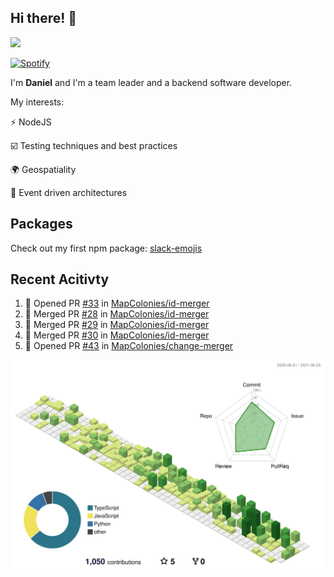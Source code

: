## Hi there! 👋

<p>
  <img src="https://github-readme-stats.vercel.app/api?username=syncush&theme=tokyonight">
</p>

[![Spotify](https://novatorem-rust.vercel.app/api/spotify)](https://open.spotify.com/user/syncush)

I'm **Daniel** and I'm a team leader and a backend software developer.

My interests:

⚡ NodeJS

☑️ Testing techniques and best practices

🌍 Geospatiality

🧠 Event driven architectures

## Packages
Check out my first npm package: [slack-emojis](https://www.npmjs.com/package/slack-emojis)

## Recent Acitivty
<!--START_SECTION:activity-->
1. 💪 Opened PR [#33](https://github.com/MapColonies/id-merger/pull/33) in [MapColonies/id-merger](https://github.com/MapColonies/id-merger)
2. 🎉 Merged PR [#28](https://github.com/MapColonies/id-merger/pull/28) in [MapColonies/id-merger](https://github.com/MapColonies/id-merger)
3. 🎉 Merged PR [#29](https://github.com/MapColonies/id-merger/pull/29) in [MapColonies/id-merger](https://github.com/MapColonies/id-merger)
4. 🎉 Merged PR [#30](https://github.com/MapColonies/id-merger/pull/30) in [MapColonies/id-merger](https://github.com/MapColonies/id-merger)
5. 💪 Opened PR [#43](https://github.com/MapColonies/change-merger/pull/43) in [MapColonies/change-merger](https://github.com/MapColonies/change-merger)
<!--END_SECTION:activity-->

![contrib](./profile-3d-contrib/profile-green-animate.svg)
